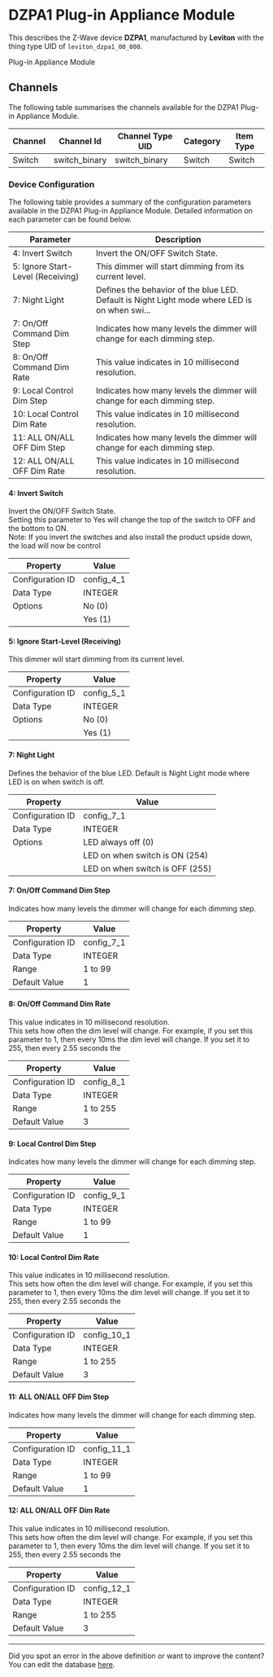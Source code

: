
# DZPA1 Plug-in Appliance Module

This describes the Z-Wave device **DZPA1**, manufactured by **Leviton** with the thing type UID of ```leviton_dzpa1_00_000```. 

Plug-in Appliance Module

## Channels
The following table summarises the channels available for the DZPA1 Plug-in Appliance Module.

| Channel | Channel Id | Channel Type UID | Category | Item Type |
|---------|------------|------------------|----------|-----------|
| Switch | switch_binary | switch_binary | Switch | Switch |




### Device Configuration
The following table provides a summary of the configuration parameters available in the DZPA1 Plug-in Appliance Module.
Detailed information on each parameter can be found below.

| Parameter   | Description |
|-------------|-------------|
| 4: Invert Switch | Invert the ON/OFF Switch State. |
| 5: Ignore Start-Level (Receiving) | This dimmer will start dimming from its current level. |
| 7: Night Light | Defines the behavior of the blue LED. Default is Night Light mode where LED is on when swi... |
| 7: On/Off Command Dim Step | Indicates how many levels the dimmer will change for each dimming step. |
| 8: On/Off Command Dim Rate | This value indicates in 10 millisecond resolution. |
| 9: Local Control Dim Step | Indicates how many levels the dimmer will change for each dimming step. |
| 10: Local Control Dim Rate | This value indicates in 10 millisecond resolution. |
| 11: ALL ON/ALL OFF Dim Step | Indicates how many levels the dimmer will change for each dimming step. |
| 12: ALL ON/ALL OFF Dim Rate | This value indicates in 10 millisecond resolution. |




#### 4: Invert Switch

Invert the ON/OFF Switch State.  
Setting this parameter to Yes will change the top of the switch to OFF and the bottom to ON.  
Note: If you invert the switches and also install the product upside down, the load will now be control


| Property         | Value    |
|------------------|----------|
| Configuration ID | config_4_1 |
| Data Type        | INTEGER || Default Value | 0 |
| Options | No (0) |
|  | Yes (1) |






#### 5: Ignore Start-Level (Receiving)

This dimmer will start dimming from its current level.


| Property         | Value    |
|------------------|----------|
| Configuration ID | config_5_1 |
| Data Type        | INTEGER || Default Value | 0 |
| Options | No (0) |
|  | Yes (1) |






#### 7: Night Light

Defines the behavior of the blue LED. Default is Night Light mode where LED is on when switch is off.


| Property         | Value    |
|------------------|----------|
| Configuration ID | config_7_1 |
| Data Type        | INTEGER || Default Value | 255 |
| Options | LED always off (0) |
|  | LED on when switch is ON (254) |
|  | LED on when switch is OFF (255) |






#### 7: On/Off Command Dim Step

Indicates how many levels the dimmer will change for each dimming step.


| Property         | Value    |
|------------------|----------|
| Configuration ID | config_7_1 |
| Data Type        | INTEGER |
| Range | 1 to 99 |
| Default Value | 1 |






#### 8: On/Off Command Dim Rate

This value indicates in 10 millisecond resolution.  
This sets how often the dim level will change. For example, if you set this parameter to 1, then every 10ms the dim level will change. If you set it to 255, then every 2.55 seconds the


| Property         | Value    |
|------------------|----------|
| Configuration ID | config_8_1 |
| Data Type        | INTEGER |
| Range | 1 to 255 |
| Default Value | 3 |






#### 9: Local Control Dim Step

Indicates how many levels the dimmer will change for each dimming step.


| Property         | Value    |
|------------------|----------|
| Configuration ID | config_9_1 |
| Data Type        | INTEGER |
| Range | 1 to 99 |
| Default Value | 1 |






#### 10: Local Control Dim Rate

This value indicates in 10 millisecond resolution.  
This sets how often the dim level will change. For example, if you set this parameter to 1, then every 10ms the dim level will change. If you set it to 255, then every 2.55 seconds the


| Property         | Value    |
|------------------|----------|
| Configuration ID | config_10_1 |
| Data Type        | INTEGER |
| Range | 1 to 255 |
| Default Value | 3 |






#### 11: ALL ON/ALL OFF Dim Step

Indicates how many levels the dimmer will change for each dimming step.


| Property         | Value    |
|------------------|----------|
| Configuration ID | config_11_1 |
| Data Type        | INTEGER |
| Range | 1 to 99 |
| Default Value | 1 |






#### 12: ALL ON/ALL OFF Dim Rate

This value indicates in 10 millisecond resolution.  
This sets how often the dim level will change. For example, if you set this parameter to 1, then every 10ms the dim level will change. If you set it to 255, then every 2.55 seconds the


| Property         | Value    |
|------------------|----------|
| Configuration ID | config_12_1 |
| Data Type        | INTEGER |
| Range | 1 to 255 |
| Default Value | 3 |






---

Did you spot an error in the above definition or want to improve the content?
You can edit the database [here](http://www.cd-jackson.com/index.php/zwave/zwave-device-database/zwave-device-list/devicesummary/305).

